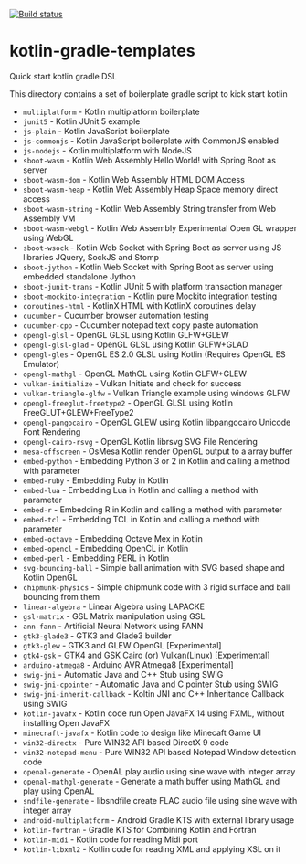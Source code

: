 [![Build status](https://ci.appveyor.com/api/projects/status/github/dickensas/kotlin-gradle-templates?svg=true)](https://ci.appveyor.com/project/dickensas/kotlin-gradle-templates)
# kotlin-gradle-templates
Quick start kotlin gradle DSL

This directory contains a set of boilerplate gradle script to kick start kotlin

  * `multiplatform` - Kotlin multiplatform boilerplate
  * `junit5` - Kotlin JUnit 5 example
  * `js-plain` - Kotlin JavaScript boilerplate
  * `js-commonjs` - Kotlin JavaScript boilerplate with CommonJS enabled
  * `js-nodejs` - Kotlin multiplatform with NodeJS
  * `sboot-wasm` - Kotlin Web Assembly Hello World! with Spring Boot as server
  * `sboot-wasm-dom` - Kotlin Web Assembly HTML DOM Access
  * `sboot-wasm-heap` - Kotlin Web Assembly Heap Space memory direct access
  * `sboot-wasm-string` - Kotlin Web Assembly String transfer from Web Assembly VM
  * `sboot-wasm-webgl` - Kotlin Web Assembly Experimental Open GL wrapper using WebGL
  * `sboot-wsock` - Kotlin Web Socket with Spring Boot as server using JS libraries JQuery, SockJS and Stomp 
  * `sboot-jython` - Kotlin Web Socket with Spring Boot as server using embedded standalone Jython
  * `sboot-junit-trans` - Kotlin JUnit 5 with platform transaction manager
  * `sboot-mockito-integration` - Kotlin pure Mockito integration testing
  * `coroutines-html` - KotlinX HTML with KotlinX coroutines delay
  * `cucumber` - Cucumber browser automation testing
  * `cucumber-cpp` - Cucumber notepad text copy paste automation
  * `opengl-glsl` - OpenGL GLSL using Kotlin GLFW+GLEW
  * `opengl-glsl-glad` - OpenGL GLSL using Kotlin GLFW+GLAD
  * `opengl-gles` - OpenGL ES 2.0 GLSL using Kotlin (Requires OpenGL ES Emulator)
  * `opengl-mathgl` - OpenGL MathGL using Kotlin GLFW+GLEW
  * `vulkan-initialize` - Vulkan Initiate and check for success
  * `vulkan-triangle-glfw` - Vulkan Triangle example using windows GLFW
  * `opengl-freeglut-freetype2` - OpenGL GLSL using Kotlin FreeGLUT+GLEW+FreeType2
  * `opengl-pangocairo` - OpenGL GLEW using Kotlin libpangocairo Unicode Font Rendering
  * `opengl-cairo-rsvg` - OpenGL Kotlin librsvg SVG File Rendering
  * `mesa-offscreen` - OsMesa Kotlin render OpenGL output to a array buffer
  * `embed-python` - Embedding Python 3 or 2 in Kotlin and calling a method with parameter
  * `embed-ruby` - Embedding Ruby in Kotlin
  * `embed-lua` - Embedding Lua in Kotlin and calling a method with parameter
  * `embed-r` - Embedding R in Kotlin and calling a method with parameter
  * `embed-tcl` - Embedding TCL in Kotlin and calling a method with parameter
  * `embed-octave` - Embedding Octave Mex in Kotlin
  * `embed-opencl` - Embedding OpenCL in Kotlin
  * `embed-perl` - Embedding PERL in Kotlin
  * `svg-bouncing-ball` - Simple ball animation with SVG based shape and Kotlin OpenGL
  * `chipmunk-physics` - Simple chipmunk code with 3 rigid surface and ball bouncing from them
  * `linear-algebra` - Linear Algebra using LAPACKE
  * `gsl-matrix` - GSL Matrix manipulation using GSL
  * `ann-fann` - Artificial Neural Network using FANN
  * `gtk3-glade3` - GTK3 and Glade3 builder
  * `gtk3-glew` - GTK3 and GLEW OpenGL [Experimental]
  * `gtk4-gsk` - GTK4 and GSK Cairo (or) Vulkan(Linux) [Experimental]
  * `arduino-atmega8` - Arduino AVR Atmega8 [Experimental]
  * `swig-jni` - Automatic Java and C++ Stub using SWIG
  * `swig-jni-cpointer` - Automatic Java and C pointer Stub using SWIG
  * `swig-jni-inherit-callback` - Koltin JNI and C++ Inheritance Callback using SWIG
  * `kotlin-javafx` - Kotlin code run Open JavaFX 14 using FXML, without installing Open JavaFX
  * `minecraft-javafx` -  Kotlin code to design like Minecaft Game UI
  * `win32-directx` - Pure WIN32 API based DirectX 9 code
  * `win32-notepad-menu` - Pure WIN32 API based Notepad Window detection code
  * `openal-generate` - OpenAL play audio using sine wave with integer array
  * `openal-mathgl-generate` - Generate a math buffer using MathGL and play using OpenAL
  * `sndfile-generate` - libsndfile create FLAC audio file using sine wave with integer array
  * `android-multiplatform` - Android Gradle KTS with external library usage
  * `kotlin-fortran` - Gradle KTS for Combining Kotlin and Fortran
  * `kotlin-midi` - Kotlin code for reading Midi port
  * `kotlin-libxml2` - Kotlin code for reading XML and applying XSL on it
